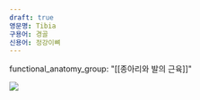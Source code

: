 ```yaml
---
draft: true
영문명: Tibia
구용어: 경골
신용어: 정강이뼈
---
```


functional_anatomy_group: "[[종아리와 발의 근육]]"

![](https://www.theskeletalsystem.net/wp-content/uploads/2021/11/Tibia-Labeled-Diagram.jpg)


